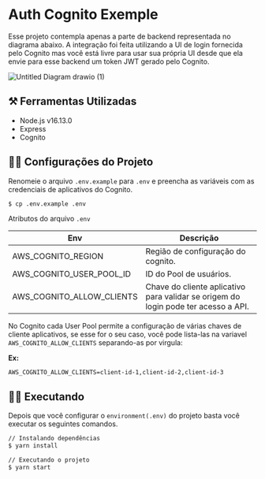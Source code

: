# Auth Cognito Exemple

Esse projeto contempla apenas a parte de backend representada no diagrama abaixo. A integração foi feita utilizando a UI de login fornecida pelo Cognito mas você está livre para usar sua própria UI desde que ela envie para esse backend um token JWT gerado pelo Cognito.
 

![Untitled Diagram drawio (1)](https://user-images.githubusercontent.com/29002558/145313058-33aa98c5-4be8-47cb-8ebc-9a9948d127ab.png)

## ⚒️ Ferramentas Utilizadas 
  - Node.js v16.13.0
  - Express
  - Cognito

## 👨‍💻 Configurações do Projeto

Renomeie o arquivo `.env.example` para `.env` e preencha as variáveis com as credenciais de aplicativos do Cognito.

```sh
$ cp .env.example .env
```

Atributos do arquivo `.env`

| Env | Descrição |
| --- | --- |
| AWS_COGNITO_REGION | Região de configuração do cognito. |
| AWS_COGNITO_USER_POOL_ID | ID do Pool de usuários. |
| AWS_COGNITO_ALLOW_CLIENTS | Chave do cliente aplicativo para validar se origem do login pode ter acesso a API. |

No Cognito cada User Pool permite a configuração de várias chaves de cliente aplicativos, se esse for o seu caso, você pode lista-las na variavel `AWS_COGNITO_ALLOW_CLIENTS` separando-as por virgula:

**Ex:**
```.env
AWS_COGNITO_ALLOW_CLIENTS=client-id-1,client-id-2,client-id-3
```

## 👨‍💻 Executando

Depois que você configurar o `environment(.env)` do projeto basta você executar os seguintes comandos.

```sh
// Instalando dependências
$ yarn install
```

```sh
// Executando o projeto
$ yarn start
```

